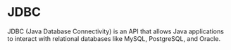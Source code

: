 # JDBC
JDBC (Java Database Connectivity) is an API that allows Java applications to interact with relational databases like MySQL, PostgreSQL, and Oracle.


